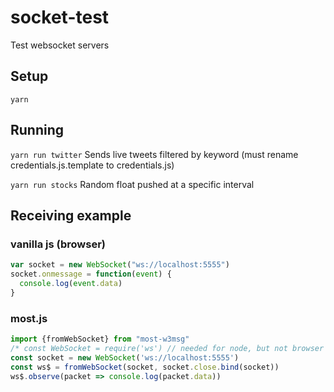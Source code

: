 #  socket-test

Test websocket servers

##  Setup

`yarn`

##  Running

`yarn run twitter` Sends live tweets filtered by keyword (must rename credentials.js.template to credentials.js)

`yarn run stocks` Random float pushed at a specific interval

##  Receiving example

### vanilla js (browser)

```javascript
var socket = new WebSocket("ws://localhost:5555")
socket.onmessage = function(event) {
  console.log(event.data)
}
```

###  most.js

```javascript
import {fromWebSocket} from "most-w3msg"
/* const WebSocket = require('ws') // needed for node, but not browser */
const socket = new WebSocket('ws://localhost:5555')
const ws$ = fromWebSocket(socket, socket.close.bind(socket))
ws$.observe(packet => console.log(packet.data))
```
